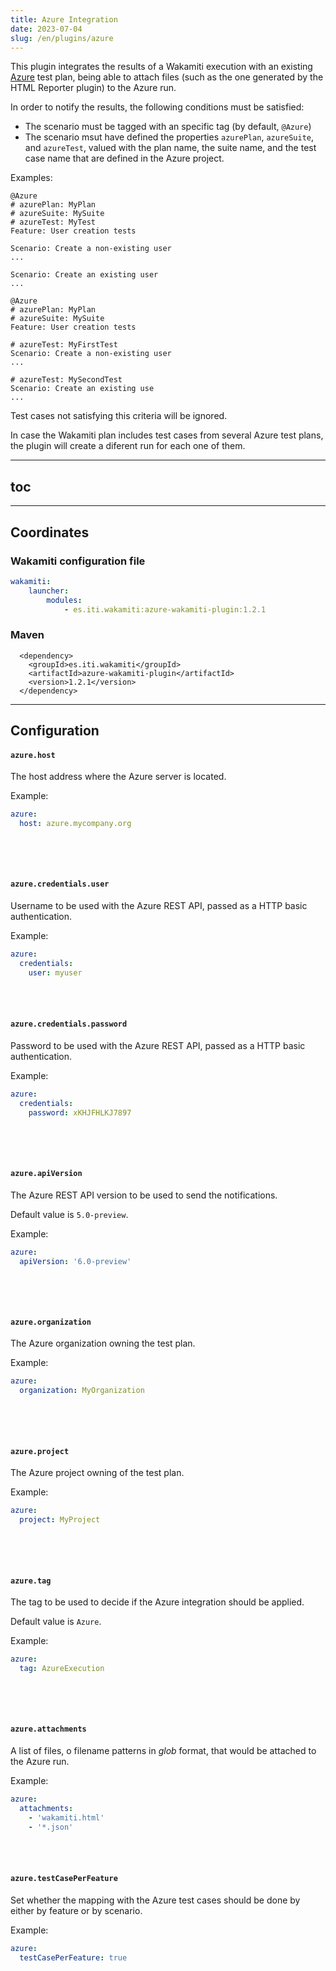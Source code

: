 ```yaml
---
title: Azure Integration
date: 2023-07-04
slug: /en/plugins/azure
---
```


This plugin integrates the results of a Wakamiti execution with an existing
[Azure](https://azure.microsoft.com/) test plan, being able to attach files (such as the 
one generated by the HTML Reporter plugin) to the Azure run.

In order to notify the results, the following conditions must be satisfied:
- The scenario must be tagged with an specific tag (by default, `@Azure`)
- The scenario msut have defined the properties `azurePlan`, `azureSuite`, and `azureTest`,
valued with the plan name, the suite name, and the test case name that are defined in the Azure
project.

Examples:

```gherkin
@Azure
# azurePlan: MyPlan
# azureSuite: MySuite
# azureTest: MyTest
Feature: User creation tests

Scenario: Create a non-existing user
...

Scenario: Create an existing user
...
```

```gherkin
@Azure
# azurePlan: MyPlan
# azureSuite: MySuite
Feature: User creation tests

# azureTest: MyFirstTest
Scenario: Create a non-existing user
...

# azureTest: MySecondTest
Scenario: Create an existing use
...
```

Test cases not satisfying this criteria will be ignored.

In case the Wakamiti plan includes test cases from several Azure test plans, the plugin will create 
a diferent run for each one of them.

---
## toc

---
## Coordinates


### Wakamiti configuration file

```yaml
wakamiti:
    launcher:
        modules:
            - es.iti.wakamiti:azure-wakamiti-plugin:1.2.1
```

### Maven

```
  <dependency>
    <groupId>es.iti.wakamiti</groupId>
    <artifactId>azure-wakamiti-plugin</artifactId>
    <version>1.2.1</version>
  </dependency>
```

---
## Configuration


####  `azure.host`
The host address where the Azure server is located.

Example:

```yaml
azure:
  host: azure.mycompany.org
  
```

<br /><br />

####  `azure.credentials.user`
Username to be used with the Azure REST API, passed as a HTTP basic authentication.

Example:

```yaml
azure:
  credentials:
    user: myuser

```

<br /><br />

####  `azure.credentials.password`
Password to be used with the Azure REST API, passed as a HTTP basic authentication.

Example:

```yaml
azure:
  credentials:
    password: xKHJFHLKJ7897
  
```

<br /><br />

####  `azure.apiVersion`
The Azure REST API version to be used to send the notifications.

Default value is `5.0-preview`.

Example:

```yaml
azure:
  apiVersion: '6.0-preview'
  
```

<br /><br />

####  `azure.organization`
The Azure organization owning the test plan.

Example:

```yaml
azure:
  organization: MyOrganization
  
```

<br /><br />

####  `azure.project`
The Azure project owning of the test plan.

Example:

```yaml
azure:
  project: MyProject
  
```

<br /><br />

####  `azure.tag`
The tag to be used to decide if the Azure integration should be applied.

Default value is `Azure`.

Example:

```yaml
azure:
  tag: AzureExecution
  
```

<br /><br />

####  `azure.attachments`
A list of files, o filename patterns in _glob_ format, that would be attached to the Azure run.


Example:

```yaml
azure:
  attachments:
    - 'wakamiti.html'
    - '*.json'  
```

<br /><br />

#### `azure.testCasePerFeature`
Set whether the mapping with the Azure test cases should be done by either by feature or by scenario.

Example:
```yaml
azure:
  testCasePerFeature: true
```

